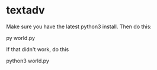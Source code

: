 # textadv

Make sure you have the latest python3 install. Then do this:

py world.py

If that didn't work, do this

python3 world.py
